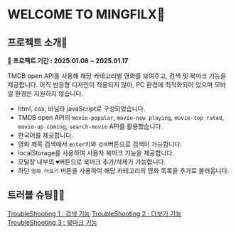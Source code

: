 # WELCOME TO MINGFILX🍿

## 프로젝트 소개📄
**📆 프로젝트 기간 : 2025.01.08 ~ 2025.01.17**

TMDB open API를 사용해 해당 카테고리별 영화를 보여주고, 검색 및 북마크 기능을 제공합니다.
아직 반응형 디자인이 적용되지 않아, PC 환경에 최적화되어 있으며 모바일 환경은 지원하지 않습니다.

* html, css, 바닐라 javaScript로 구성되었습니다.
* TMDB open API의 `movie-popular`, `movie-now playing`, `movie-top rated`, `movie-up coming`, `search-movie` API를 활용했습니다.
* 한국어를 제공합니다.
* 영화 제목 검색에서 `enter`키와 `검색`버튼으로 검색이 가능합니다.
* localStorage를 사용하여 사용자 북마크 기능을 제공합니다.
* 모달창 내부의 `♥︎`버튼으로 북마크 추가/삭제가 가능합니다.
* 하단 `영화 더보기` 버튼을 사용하여 해당 카테고리의 영화 목록을 추가로 불러옵니다.

## 트러블 슈팅🧑‍💻
[TroubleShooting 1 : 검색 기능](https://velog.io/@miiing_gaeng/%EC%98%81%ED%99%94-%EA%B2%80%EC%83%89-%EC%82%AC%EC%9D%B4%ED%8A%B8-TroubleShooting-1-%EA%B2%80%EC%83%89-%EA%B8%B0%EB%8A%A5)
[TroubleShooting 2 : 더보기 기능](https://velog.io/@miiing_gaeng/%EC%98%81%ED%99%94-%EA%B2%80%EC%83%89-%EC%82%AC%EC%9D%B4%ED%8A%B8-TroubleShooting-2-%EB%8D%94%EB%B3%B4%EA%B8%B0-%EA%B8%B0%EB%8A%A5)
[TroubleShooting 3 : 북마크 기능](https://velog.io/@miiing_gaeng/%EC%98%81%ED%99%94-%EA%B2%80%EC%83%89-%EC%82%AC%EC%9D%B4%ED%8A%B8-TroubleShooting-3-%EB%B6%81%EB%A7%88%ED%81%AC-%EA%B8%B0%EB%8A%A5)
